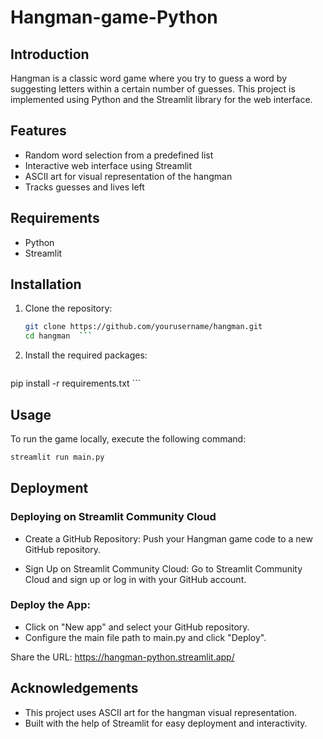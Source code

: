 # Hangman-game-Python

## Introduction
Hangman is a classic word game where you try to guess a word by suggesting letters within a certain number of guesses. This project is implemented using Python and the Streamlit library for the web interface.
## Features
- Random word selection from a predefined list
- Interactive web interface using Streamlit
- ASCII art for visual representation of the hangman
- Tracks guesses and lives left

## Requirements
- Python
- Streamlit

## Installation

1. Clone the repository:
   ```bash
   git clone https://github.com/yourusername/hangman.git
   cd hangman  ```

2. Install the required packages:
   ```bash   
pip install -r requirements.txt ```

## Usage
To run the game locally, execute the following command:
 ```bash
streamlit run main.py
```

## Deployment

### Deploying on Streamlit Community Cloud
- Create a GitHub Repository:
Push your Hangman game code to a new GitHub repository.

- Sign Up on Streamlit Community Cloud:
Go to Streamlit Community Cloud and sign up or log in with your GitHub account.

### Deploy the App:

- Click on "New app" and select your GitHub repository.
- Configure the main file path to main.py and click "Deploy".

Share the URL: https://hangman-python.streamlit.app/


## Acknowledgements
- This project uses ASCII art for the hangman visual representation.
- Built with the help of Streamlit for easy deployment and interactivity.



